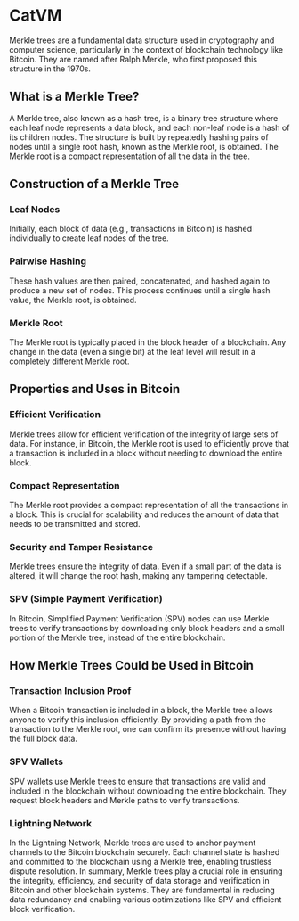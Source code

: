 # CatVM

Merkle trees are a fundamental data structure used in cryptography and computer science, particularly in the context of blockchain technology like Bitcoin. They are named after Ralph Merkle, who first proposed this structure in the 1970s.

## What is a Merkle Tree?
A Merkle tree, also known as a hash tree, is a binary tree structure where each leaf node represents a data block, and each non-leaf node is a hash of its children nodes. The structure is built by repeatedly hashing pairs of nodes until a single root hash, known as the Merkle root, is obtained. The Merkle root is a compact representation of all the data in the tree.

## Construction of a Merkle Tree
### Leaf Nodes
Initially, each block of data (e.g., transactions in Bitcoin) is hashed individually to create leaf nodes of the tree.
### Pairwise Hashing
These hash values are then paired, concatenated, and hashed again to produce a new set of nodes. This process continues until a single hash value, the Merkle root, is obtained.
### Merkle Root
The Merkle root is typically placed in the block header of a blockchain. Any change in the data (even a single bit) at the leaf level will result in a completely different Merkle root.
## Properties and Uses in Bitcoin
### Efficient Verification
Merkle trees allow for efficient verification of the integrity of large sets of data. For instance, in Bitcoin, the Merkle root is used to efficiently prove that a transaction is included in a block without needing to download the entire block.
### Compact Representation
The Merkle root provides a compact representation of all the transactions in a block. This is crucial for scalability and reduces the amount of data that needs to be transmitted and stored.
### Security and Tamper Resistance
Merkle trees ensure the integrity of data. Even if a small part of the data is altered, it will change the root hash, making any tampering detectable.
### SPV (Simple Payment Verification)
In Bitcoin, Simplified Payment Verification (SPV) nodes can use Merkle trees to verify transactions by downloading only block headers and a small portion of the Merkle tree, instead of the entire blockchain.
## How Merkle Trees Could be Used in Bitcoin
### Transaction Inclusion Proof
When a Bitcoin transaction is included in a block, the Merkle tree allows anyone to verify this inclusion efficiently. By providing a path from the transaction to the Merkle root, one can confirm its presence without having the full block data.
### SPV Wallets
SPV wallets use Merkle trees to ensure that transactions are valid and included in the blockchain without downloading the entire blockchain. They request block headers and Merkle paths to verify transactions.
### Lightning Network
In the Lightning Network, Merkle trees are used to anchor payment channels to the Bitcoin blockchain securely. Each channel state is hashed and committed to the blockchain using a Merkle tree, enabling trustless dispute resolution.
In summary, Merkle trees play a crucial role in ensuring the integrity, efficiency, and security of data storage and verification in Bitcoin and other blockchain systems. They are fundamental in reducing data redundancy and enabling various optimizations like SPV and efficient block verification.
